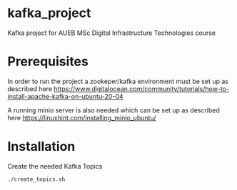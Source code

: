 # kafka_project
Kafka project for AUEB MSc Digital Infrastructure Technologies course

# Prerequisites
In order to run the project a zookeper/kafka environment must be set up as described here
https://www.digitalocean.com/community/tutorials/how-to-install-apache-kafka-on-ubuntu-20-04

A running minio server is also needed which can be set up as described here 
https://linuxhint.com/installing_minio_ubuntu/

# Installation

Create the needed Kafka Topics
```sh
./create_topics.sh
```
